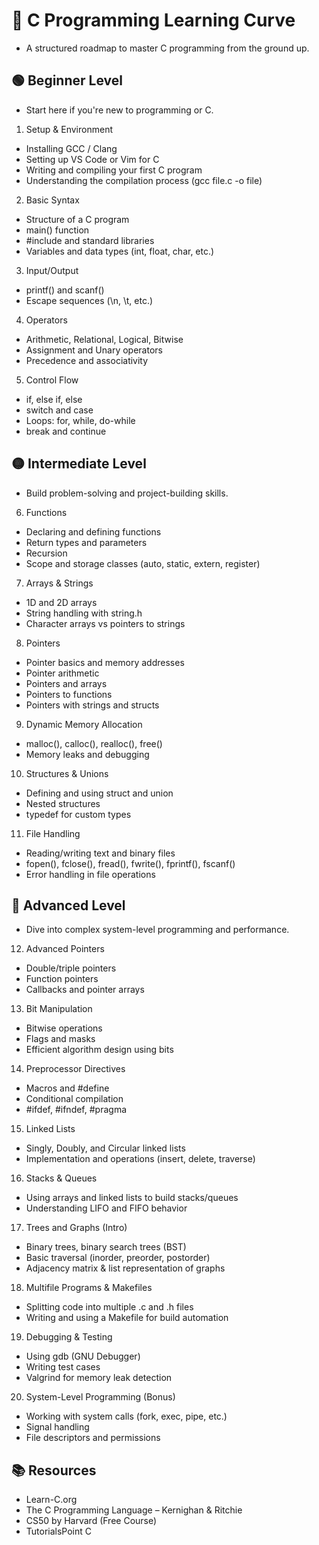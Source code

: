 # 📘 C Programming Learning Curve

- A structured roadmap to master C programming from the ground up.

## 🟢 Beginner Level

- Start here if you're new to programming or C.

1. Setup & Environment

- Installing GCC / Clang
- Setting up VS Code or Vim for C
- Writing and compiling your first C program
- Understanding the compilation process (gcc file.c -o file)
 2. Basic Syntax

- Structure of a C program
- main() function
- #include and standard libraries
- Variables and data types (int, float, char, etc.)

3. Input/Output

- printf() and scanf()
- Escape sequences (\n, \t, etc.)

4. Operators

- Arithmetic, Relational, Logical, Bitwise
- Assignment and Unary operators
- Precedence and associativity

5. Control Flow

- if, else if, else
- switch and case
- Loops: for, while, do-while
- break and continue

## 🟡 Intermediate Level

- Build problem-solving and project-building skills.

6. Functions

- Declaring and defining functions
- Return types and parameters
- Recursion
- Scope and storage classes (auto, static, extern, register)

7. Arrays & Strings

- 1D and 2D arrays
- String handling with string.h
- Character arrays vs pointers to strings

8. Pointers

- Pointer basics and memory addresses
- Pointer arithmetic
- Pointers and arrays
- Pointers to functions
- Pointers with strings and structs

9. Dynamic Memory Allocation

- malloc(), calloc(), realloc(), free()
- Memory leaks and debugging

10. Structures & Unions

- Defining and using struct and union
- Nested structures
- typedef for custom types

11. File Handling

- Reading/writing text and binary files
- fopen(), fclose(), fread(), fwrite(), fprintf(), fscanf()
- Error handling in file operations

## 🔴 Advanced Level

- Dive into complex system-level programming and performance.

12. Advanced Pointers

- Double/triple pointers
- Function pointers
- Callbacks and pointer arrays

13. Bit Manipulation

- Bitwise operations
- Flags and masks
- Efficient algorithm design using bits

14. Preprocessor Directives

- Macros and #define
- Conditional compilation
- #ifdef, #ifndef, #pragma

15. Linked Lists

- Singly, Doubly, and Circular linked lists
- Implementation and operations (insert, delete, traverse)

16. Stacks & Queues

- Using arrays and linked lists to build stacks/queues
- Understanding LIFO and FIFO behavior

17. Trees and Graphs (Intro)

- Binary trees, binary search trees (BST)
- Basic traversal (inorder, preorder, postorder)
- Adjacency matrix & list representation of graphs

18. Multifile Programs & Makefiles

- Splitting code into multiple .c and .h files
- Writing and using a Makefile for build automation

19. Debugging & Testing

- Using gdb (GNU Debugger)
- Writing test cases
- Valgrind for memory leak detection

20. System-Level Programming (Bonus)

- Working with system calls (fork, exec, pipe, etc.)
- Signal handling
- File descriptors and permissions

## 📚 Resources

- Learn-C.org
- The C Programming Language – Kernighan & Ritchie
- CS50 by Harvard (Free Course)
- TutorialsPoint C

